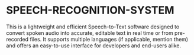 # SPEECH-RECOGNITION-SYSTEM
This is a lightweight and efficient Speech-to-Text software designed to convert spoken audio into accurate, editable text in real time or from pre-recorded files. It supports multiple languages (if applicable, mention them) and offers an easy-to-use interface for developers and end-users alike.  
